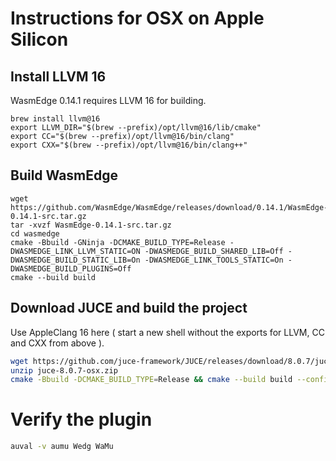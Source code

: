 # Instructions for OSX on Apple Silicon

## Install LLVM 16

WasmEdge 0.14.1 requires LLVM 16 for building.

```
brew install llvm@16
export LLVM_DIR="$(brew --prefix)/opt/llvm@16/lib/cmake"   
export CC="$(brew --prefix)/opt/llvm@16/bin/clang"
export CXX="$(brew --prefix)/opt/llvm@16/bin/clang++"
```

## Build WasmEdge

```
wget https://github.com/WasmEdge/WasmEdge/releases/download/0.14.1/WasmEdge-0.14.1-src.tar.gz
tar -xvzf WasmEdge-0.14.1-src.tar.gz
cd wasmedge
cmake -Bbuild -GNinja -DCMAKE_BUILD_TYPE=Release -DWASMEDGE_LINK_LLVM_STATIC=ON -DWASMEDGE_BUILD_SHARED_LIB=Off -DWASMEDGE_BUILD_STATIC_LIB=On -DWASMEDGE_LINK_TOOLS_STATIC=On -DWASMEDGE_BUILD_PLUGINS=Off
cmake --build build
```

## Download JUCE and build the project

Use AppleClang 16 here ( start a new shell without the exports for LLVM, CC and CXX from above ).

```bash
wget https://github.com/juce-framework/JUCE/releases/download/8.0.7/juce-8.0.7-osx.zip
unzip juce-8.0.7-osx.zip
cmake -Bbuild -DCMAKE_BUILD_TYPE=Release && cmake --build build --config Release
```

# Verify the plugin

```bash
auval -v aumu Wedg WaMu
```